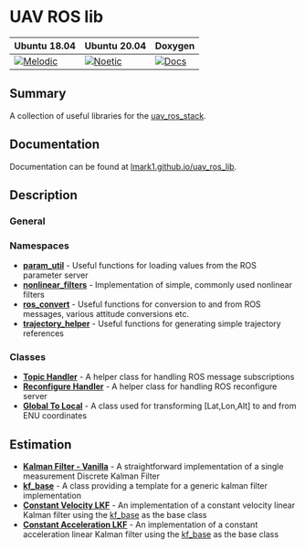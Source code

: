 # UAV ROS lib

| Ubuntu 18.04  | Ubuntu 20.04| Doxygen |
|---------------------------------------------------------------------------------------------------------------------------------|--------------------------------------------------------------------------------------------------------------------------------|--------------------------------------------------------------------------------------------------------------------------------|
 [![Melodic](https://github.com/lmark1/uav_ros_lib/workflows/Melodic/badge.svg)](https://github.com/lmark1/uav_ros_lib/actions) | [![Noetic](https://github.com/lmark1/uav_ros_lib/workflows/Noetic/badge.svg)](https://github.com/lmark1/uav_ros_lib/actions) | [![Docs](https://github.com/lmark1/uav_ros_lib/workflows/Docs/badge.svg)](https://github.com/lmark1/uav_ros_lib/actions) |

## Summary

A collection of useful libraries for the [uav_ros_stack](https://github.com/lmark1/uav_ros_stack).

## Documentation

Documentation can be found at [lmark1.github.io/uav_ros_lib](https://lmark1.github.io/uav_ros_lib/).
## Description

### General
### Namespaces
* **[param_util](https://github.com/lmark1/uav_ros_lib/tree/main/include/uav_ros_lib/param_util.hpp)** - Useful functions for loading values from the ROS parameter server
* **[nonlinear_filters](https://github.com/lmark1/uav_ros_lib/tree/main/include/uav_ros_lib/nonlinear_filters.hpp)** - Implementation of simple, commonly used nonlinear filters
* **[ros_convert](https://github.com/lmark1/uav_ros_lib/blob/main/include/uav_ros_lib/ros_convert.hpp)** - Useful functions for conversion to and from ROS messages, various attitude conversions etc.
* **[trajectory_helper](https://github.com/lmark1/uav_ros_lib/tree/main/include/uav_ros_lib/trajectory/trajectory_helper.hpp)** - Useful functions for generating simple trajectory references

### Classes
* **[Topic Handler](https://github.com/lmark1/uav_ros_lib/tree/main/include/uav_ros_lib/topic_handler.hpp)** - A helper class for handling ROS message subscriptions
* **[Reconfigure Handler](https://github.com/lmark1/uav_ros_lib/tree/main/include/uav_ros_lib/reconfigure_handler.hpp)** - A helper class for handling ROS reconfigure server
* **[Global To Local](https://github.com/lmark1/uav_ros_lib/blob/main/include/uav_ros_lib/global_to_local.hpp)** - A class used for transforming [Lat,Lon,Alt] to and from ENU coordinates


## Estimation
* **[Kalman Filter - Vanilla](https://github.com/lmark1/uav_ros_lib/tree/main/include/uav_ros_lib/estimation/kalman_filter_vanilla.hpp)** - A straightforward implementation of a single measurement Discrete Kalman Filter
* **[kf_base](https://github.com/lmark1/uav_ros_lib/tree/main/include/uav_ros_lib/estimation/kf_base.hpp)** - A class providing a template for a generic kalman filter implementation
* **[Constant Velocity LKF](https://github.com/lmark1/uav_ros_lib/tree/main/include/uav_ros_lib/estimation/constant_velocity_lkf.hpp)** - An implementation of a constant velocity linear Kalman filter using the [kf_base](https://github.com/lmark1/uav_ros_lib/tree/main/include/uav_ros_lib/estimation/kf_base.hpp) as the base class
* **[Constant Acceleration LKF](https://github.com/lmark1/uav_ros_lib/tree/main/include/uav_ros_lib/estimation/constant_acceleration_lkf.hpp)** - An implementation of a constant acceleration linear Kalman filter using the [kf_base](https://github.com/lmark1/uav_ros_lib/tree/main/include/uav_ros_lib/estimation/kf_base.hpp) as the base class